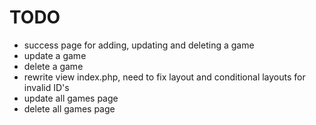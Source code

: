# TODO
- success page for adding, updating and deleting a game
- update a game
- delete a game
- rewrite view index.php, need to fix layout and conditional layouts for invalid ID's
- update all games page
- delete all games page